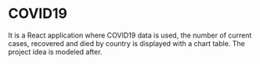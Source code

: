 # COVID19

It is a React application where COVID19 data is used, the number of current cases, recovered and died by country is displayed with a chart table. The project idea is modeled after.